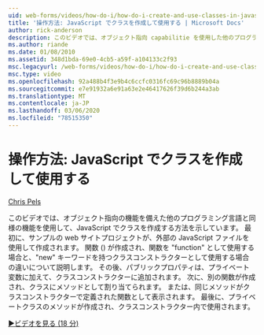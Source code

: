 ```yaml
---
uid: web-forms/videos/how-do-i/how-do-i-create-and-use-classes-in-javascript
title: '操作方法: JavaScript でクラスを作成して使用する | Microsoft Docs'
author: rick-anderson
description: このビデオでは、オブジェクト指向 capabilitie を使用した他のプログラミング言語と同様の機能を使用して、JavaScript でクラスを作成する方法を示しています。
ms.author: riande
ms.date: 01/08/2010
ms.assetid: 348d1bda-69e0-4cb5-a59f-a104133c2f93
msc.legacyurl: /web-forms/videos/how-do-i/how-do-i-create-and-use-classes-in-javascript
msc.type: video
ms.openlocfilehash: 92a488b4f3e9b4c6ccfc0316fc69c96b8889b04a
ms.sourcegitcommit: e7e91932a6e91a63e2e46417626f39d6b244a3ab
ms.translationtype: MT
ms.contentlocale: ja-JP
ms.lasthandoff: 03/06/2020
ms.locfileid: "78515350"
---
```

# <a name="how-do-i-create-and-use-classes-in-javascript"></a>操作方法: JavaScript でクラスを作成して使用する

[Chris Pels](https://twitter.com/chrispels)

このビデオでは、オブジェクト指向の機能を備えた他のプログラミング言語と同様の機能を使用して、JavaScript でクラスを作成する方法を示しています。 最初に、サンプルの web サイトプロジェクトが、外部の JavaScript ファイルを使用して作成されます。 関数 () が作成され、関数を "function" として使用する場合と、"new" キーワードを持つクラスコンストラクターとして使用する場合の違いについて説明します。 その後、パブリックプロパティは、プライベート変数に加えて、クラスコンストラクターに追加されます。 次に、別の関数が作成され、クラスにメソッドとして割り当てられます。 または、同じメソッドがクラスコンストラクターで定義された関数として表示されます。 最後に、プライベートクラスのメソッドが作成され、クラスコンストラクター内で使用されます。

[&#9654;ビデオを見る (18 分)](https://channel9.msdn.com/Blogs/ASP-NET-Site-Videos/how-do-i-create-and-use-classes-in-javascript)
